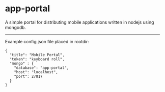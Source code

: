 # app-portal
A simple portal for distributing mobile applications written in nodejs using mongodb.

----
Example config.json file placed in rootdir:
```
{
  "title": "Mobile Portal",
  "token": "keyboard roll",
  "mongo" : {
    "database": "app-portal",
    "host": "localhost",
    "port": 27017
  }
}
```